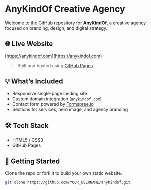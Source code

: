 # AnyKindOf Creative Agency

Welcome to the GitHub repository for **AnyKindOf**, a creative agency focused on branding, design, and digital strategy.

## 🌐 Live Website

[https://anykindof.com](https://anykindof.com)

> Built and hosted using [GitHub Pages](https://pages.github.com/)

## 💡 What’s Included

- Responsive single-page landing site
- Custom domain integration (`anykindof.com`)
- Contact form powered by [Formspree.io](https://formspree.io)
- Sections for services, hero image, and agency branding

## 🛠 Tech Stack

- HTML5 / CSS3
- GitHub Pages

## 🚀 Getting Started

Clone the repo or fork it to build your own static website.

```bash
git clone https://github.com/YOUR_USERNAME/anykindof.git

